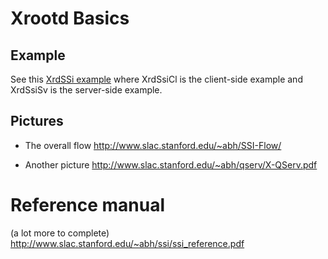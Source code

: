 # Xrootd Basics

## Example 

See this [XrdSSi example](../cpp-examples/xrdssi_test)
where XrdSsiCl is the client-side example and XrdSsiSv is the server-side
example.

## Pictures

* The overall flow
http://www.slac.stanford.edu/~abh/SSI-Flow/

* Another picture
http://www.slac.stanford.edu/~abh/qserv/X-QServ.pdf

# Reference manual 

(a lot more to complete)
http://www.slac.stanford.edu/~abh/ssi/ssi_reference.pdf 
